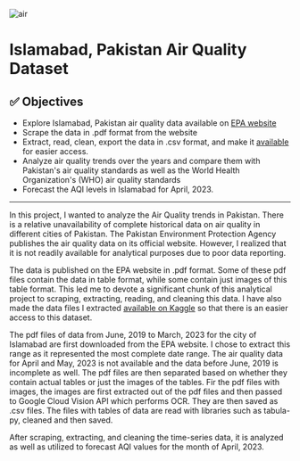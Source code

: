 
![air](https://github.com/0diraf/pk-airqlty-proj/assets/139581253/b75a7741-33da-4429-82ef-f43823301418)

# Islamabad, Pakistan Air Quality Dataset

## :white_check_mark: Objectives

* Explore Islamabad, Pakistan air quality data available on [EPA website](https://environment.gov.pk/Detail/ZjU5NDM3YjItNTdiOS00NTk5LWExYzUtMjI2NzE5YjdlOGM5)
* Scrape the data in .pdf format from the website
* Extract, read, clean, export the data in .csv format, and make it [available](https://www.kaggle.com/datasets/diraf0/islamabad-pakistan-air-quality-data) for easier access.
* Analyze air quality trends over the years and compare them with Pakistan's air quality standards as well as the World Health Organization's (WHO) air quality standards
* Forecast the AQI levels in Islamabad for April, 2023.

****

In this project, I wanted to analyze the Air Quality trends in Pakistan. There is a relative unavailability of complete historical data on air quality in different cities of Pakistan. The Pakistan Environment Protection Agency publishes the air quality data on its official website. However, I realized that it is not readily available for analytical purposes due to poor data reporting. 

The data is published on the EPA website in .pdf format. Some of these pdf files contain the data in table format, while some contain just images of this table format. This led me to devote a significant chunk of this analytical project to scraping, extracting, reading, and cleaning this data. I have also made the data files I extracted [available on Kaggle](https://www.kaggle.com/datasets/diraf0/islamabad-pakistan-air-quality-data) so that there is an easier access to this dataset.

The pdf files of data from June, 2019 to March, 2023 for the city of Islamabad are first downloaded from the EPA website. I chose to extract this range as it represented the most complete date range. The air quality data for April and May, 2023 is not available and the data before June, 2019 is incomplete as well. The pdf files are then separated based on whether they contain actual tables or just the images of the tables. Fir the pdf files with images, the images are first extracted out of the pdf files and then passed to Google Cloud Vision API which performs OCR. They are then saved as .csv files. The files with tables of data are read with libraries such as tabula-py, cleaned and then saved.

After scraping, extracting, and cleaning the time-series data, it is analyzed as well as utilized to forecast AQI values for the month of April, 2023.
